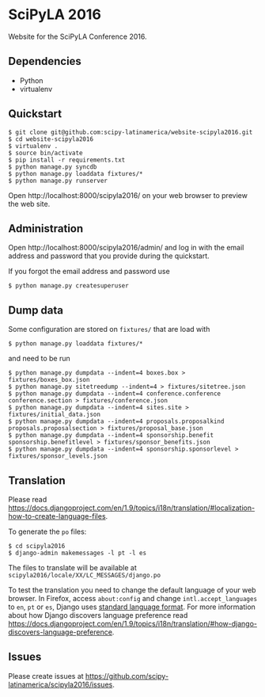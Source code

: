 # SciPyLA 2016

Website for the SciPyLA Conference 2016.

## Dependencies

-   Python
-   virtualenv

## Quickstart

~~~
$ git clone git@github.com:scipy-latinamerica/website-scipyla2016.git
$ cd website-scipyla2016
$ virtualenv .
$ source bin/activate
$ pip install -r requirements.txt
$ python manage.py syncdb
$ python manage.py loaddata fixtures/*
$ python manage.py runserver
~~~

Open http://localhost:8000/scipyla2016/ on your web browser
to preview the web site.

## Administration

Open http://localhost:8000/scipyla2016/admin/
and log in with the email address and password
that you provide during the quickstart.

If you forgot the email address and password
use

~~~
$ python manage.py createsuperuser
~~~

## Dump data

Some configuration are stored on `fixtures/`
that are load with

~~~
$ python manage.py loaddata fixtures/*
~~~

and need to be run

~~~
$ python manage.py dumpdata --indent=4 boxes.box > fixtures/boxes_box.json
$ python manage.py sitetreedump --indent=4 > fixtures/sitetree.json
$ python manage.py dumpdata --indent=4 conference.conference conference.section > fixtures/conference.json
$ python manage.py dumpdata --indent=4 sites.site > fixtures/initial_data.json
$ python manage.py dumpdata --indent=4 proposals.proposalkind proposals.proposalsection > fixtures/proposal_base.json
$ python manage.py dumpdata --indent=4 sponsorship.benefit sponsorship.benefitlevel > fixtures/sponsor_benefits.json
$ python manage.py dumpdata --indent=4 sponsorship.sponsorlevel > fixtures/sponsor_levels.json
~~~

## Translation

Please read https://docs.djangoproject.com/en/1.9/topics/i18n/translation/#localization-how-to-create-language-files.

To generate the `po` files:

~~~
$ cd scipyla2016
$ django-admin makemessages -l pt -l es
~~~

The files to translate will be available at
`scipyla2016/locale/XX/LC_MESSAGES/django.po`

To test the translation you need to change the default language of your web browser.
In Firefox,
access `about:config`
and change `intl.accept_languages` to `en`, `pt` or `es`,
Django uses [standard language format](https://docs.djangoproject.com/en/1.9/topics/i18n/#term-language-code).
For more information about how Django discovers language preference
read https://docs.djangoproject.com/en/1.9/topics/i18n/translation/#how-django-discovers-language-preference.

## Issues

Please create issues at https://github.com/scipy-latinamerica/scipyla2016/issues.
